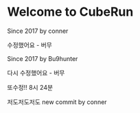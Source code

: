 # Welcome to CubeRun
Since 2017
by conner 

수정했어요 - 버무

Since 2017 by Bu9hunter

다시 수정했어요 - 버무


또수정!! 8시 24분


저도저도저도
new commit by conner

